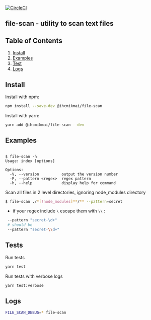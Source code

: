 [![CircleCI](https://circleci.com/gh/Pavel-Durov/file-scan/tree/develop.svg?style=svg)](https://circleci.com/gh/Pavel-Durov/file-scan/tree/develop)

## file-scan - utility to scan text files

## Table of Contents

1. [Install](#install)
2. [Examples](#examples)
3. [Test](#tests)
4. [Logs](#logs)

## Install

Install with npm:

```bash
npm install --save-dev @ihcmikmai/file-scan
```

Install with yarn:

```bash
yarn add @ihcmikmai/file-scan --dev
```

## Examples

```

$ file-scan -h
Usage: index [options]

Options:
  -V, --version          output the version number
  -P, --pattern <regex>  regex pattern
  -h, --help             display help for command

```
Scan all files in 2 level directories, ignoring node_modules directory
```bash
$ file-scan ./*[!node_modules]**/** --pattern=secret
```

+ if your regex include `\` escape them with `\\` : 
```bash
 --pattern "secret-\d+"
 # should be
 --pattern "secret-\\d+"
```


## Tests

Run tests
```bash
yarn test
```

Run tests with verbose logs
```bash
yarn test:verbose
```

## Logs

```bash
FILE_SCAN_DEBUG=* file-scan
```
